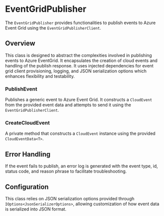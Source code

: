# EventGridPublisher

The `EventGridPublisher` provides functionalities to publish events to Azure Event Grid using the `EventGridPublisherClient`.

## Overview

This class is designed to abstract the complexities involved in publishing events to Azure EventGrid. It encapsulates the creation of cloud events and handling of the publish response. It uses injected dependencies for event grid client provisioning, logging, and JSON serialization options which enhances flexibility and testability.


### PublishEvent
Publishes a generic event to Azure Event Grid. It constructs a `CloudEvent` from the provided event data and attempts to send it using the `EventGridPublisherClient`.

### CreateCloudEvent
A private method that constructs a `CloudEvent` instance using the provided `CloudEventData<T>`.

## Error Handling

If the event fails to publish, an error log is generated with the event type, id, status code, and reason phrase to facilitate troubleshooting.


## Configuration

This class relies on JSON serialization options provided through `IOptions<JsonSerializerOptions>`, allowing customization of how event data is serialized into JSON format.
